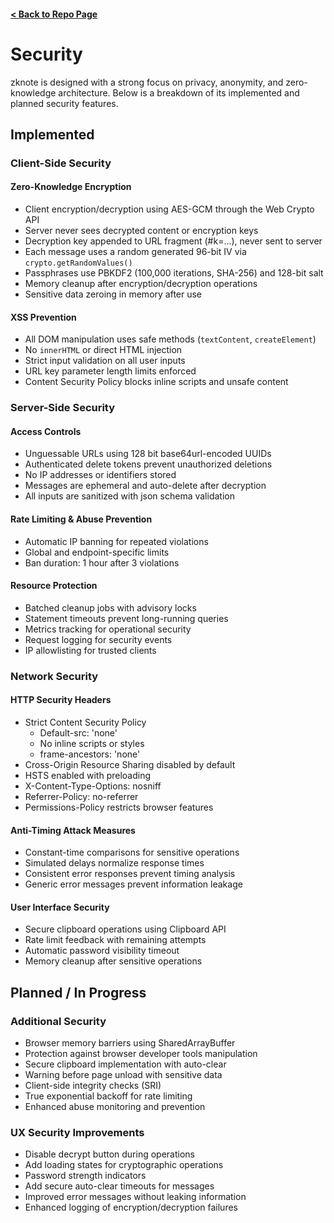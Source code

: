 #### [< Back to Repo Page](https://github.com/ianshapiro1/zknote)

# Security

zknote is designed with a strong focus on privacy, anonymity, and zero-knowledge architecture. Below is a breakdown of its implemented and planned security features.

## Implemented

### Client-Side Security

#### Zero-Knowledge Encryption

- Client encryption/decryption using AES-GCM through the Web Crypto API
- Server never sees decrypted content or encryption keys
- Decryption key appended to URL fragment (#k=...), never sent to server
- Each message uses a random generated 96-bit IV via `crypto.getRandomValues()`
- Passphrases use PBKDF2 (100,000 iterations, SHA-256) and 128-bit salt
- Memory cleanup after encryption/decryption operations
- Sensitive data zeroing in memory after use

#### XSS Prevention

- All DOM manipulation uses safe methods (`textContent`, `createElement`)
- No `innerHTML` or direct HTML injection
- Strict input validation on all user inputs
- URL key parameter length limits enforced
- Content Security Policy blocks inline scripts and unsafe content

### Server-Side Security

#### Access Controls

- Unguessable URLs using 128 bit base64url-encoded UUIDs
- Authenticated delete tokens prevent unauthorized deletions
- No IP addresses or identifiers stored
- Messages are ephemeral and auto-delete after decryption
- All inputs are sanitized with json schema validation

#### Rate Limiting & Abuse Prevention

- Automatic IP banning for repeated violations
- Global and endpoint-specific limits
- Ban duration: 1 hour after 3 violations

#### Resource Protection

- Batched cleanup jobs with advisory locks
- Statement timeouts prevent long-running queries
- Metrics tracking for operational security
- Request logging for security events
- IP allowlisting for trusted clients

### Network Security

#### HTTP Security Headers

- Strict Content Security Policy
  - Default-src: 'none'
  - No inline scripts or styles
  - frame-ancestors: 'none'
- Cross-Origin Resource Sharing disabled by default
- HSTS enabled with preloading
- X-Content-Type-Options: nosniff
- Referrer-Policy: no-referrer
- Permissions-Policy restricts browser features

#### Anti-Timing Attack Measures

- Constant-time comparisons for sensitive operations
- Simulated delays normalize response times
- Consistent error responses prevent timing analysis
- Generic error messages prevent information leakage

#### User Interface Security

- Secure clipboard operations using Clipboard API
- Rate limit feedback with remaining attempts
- Automatic password visibility timeout
- Memory cleanup after sensitive operations

## Planned / In Progress

### Additional Security

- Browser memory barriers using SharedArrayBuffer
- Protection against browser developer tools manipulation
- Secure clipboard implementation with auto-clear
- Warning before page unload with sensitive data
- Client-side integrity checks (SRI)
- True exponential backoff for rate limiting
- Enhanced abuse monitoring and prevention

### UX Security Improvements

- Disable decrypt button during operations
- Add loading states for cryptographic operations
- Password strength indicators
- Add secure auto-clear timeouts for messages
- Improved error messages without leaking information
- Enhanced logging of encryption/decryption failures
